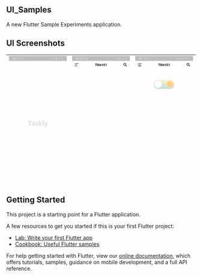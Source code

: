 ## UI_Samples

A new Flutter Sample Experiments application.

## UI Screenshots

|<img src="https://raw.githubusercontent.com/JobinBiju/Flutter_UI_Experiments/main/screenshots/splashScreen.gif" width=220> | <img src="https://raw.githubusercontent.com/JobinBiju/Flutter_UI_Experiments/main/screenshots/modernDrawer.gif" width=220> | <img src="https://raw.githubusercontent.com/JobinBiju/Flutter_UI_Experiments/main/screenshots/darkToggle.gif" width=220> | 
|:---:|:---:|:---:|

## Getting Started

This project is a starting point for a Flutter application.

A few resources to get you started if this is your first Flutter project:

- [Lab: Write your first Flutter app](https://flutter.dev/docs/get-started/codelab)
- [Cookbook: Useful Flutter samples](https://flutter.dev/docs/cookbook)

For help getting started with Flutter, view our
[online documentation](https://flutter.dev/docs), which offers tutorials,
samples, guidance on mobile development, and a full API reference.
